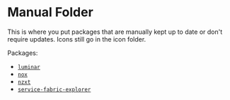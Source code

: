 # Manual Folder

This is where you put packages that are manually kept up to date or don't require updates. Icons still go in the icon folder.

Packages:

- [`luminar`](https://github.com/jfeston/chocolatey-packages/tree/master/manual/luminar)
- [`nox`](https://github.com/jfeston/chocolatey-packages/tree/master/manual/nox)
- [`nzxt`](https://github.com/jfeston/chocolatey-packages/tree/master/manual/nzxt)
- [`service-fabric-explorer`](https://github.com/jfeston/chocolatey-packages/tree/master/manual/service-fabric-explorer)
